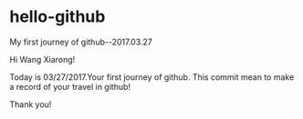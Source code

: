# hello-github
My first journey of github--2017.03.27

Hi Wang Xiarong!

Today is 03/27/2017.Your first journey of github.
This commit mean to make a record of your travel in github!

Thank you!
